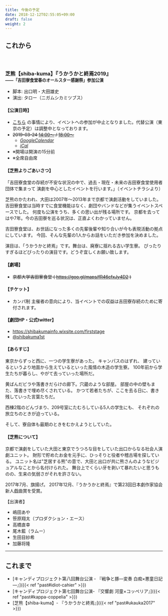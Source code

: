 ```yaml
---
title: 今後の予定
date: 2018-12-12T02:55:05+09:00
draft: false
weight: 2
---
```


## これから

<h3 id="ukauka2019"><br><br>芝熊【shiba-kuma】『うかうかと終焉2019』<br><span style="font-size:.8em">――「吉田寮食堂春のオールスター感謝祭」参加公演</span></h3>

* 脚本: 出口明・大田雄史
* 演出: タロー（ニガムシカミツブス）

#### 【公演日時】

* [こちら](https://twitter.com/shibakuma1st/status/1103315896443920384) の事情により、イベントへの参加が中止となりました。代替公演（東京の予定）は調整中となっております。
* ~~2019-03-24 [14:00〜](https://calendar.google.com/calendar/event?action=TEMPLATE&tmeid=XzY4cGo4ZDlpNmNya2NiYTE3MHJrY2I5azZvbzRhYjlvODUxNDJiOWs2a28zMmMyMzg4c2pnZ2k1Nm8gbHVtZ3Jkamp1cTZlcjA4Zjh1c2hha3V2bGtAZw&tmsrc=lumgrdjjuq6er08f8ushakuvlk@group.calendar.google.com&catt=false&pprop=HowCreated:DUPLICATE&hl=ja&scp=ONE) / [18:00〜](https://calendar.google.com/calendar/event?action=TEMPLATE&tmeid=XzZsMWo4Z2ExOG9zajZiYTE2dDEzMGI5azYxMjNhYmEyODUxMzZiYTU2OHFqNmRwbjZkMTM4aDFrOGsgbHVtZ3Jkamp1cTZlcjA4Zjh1c2hha3V2bGtAZw&tmsrc=lumgrdjjuq6er08f8ushakuvlk@group.calendar.google.com&catt=false&pprop=HowCreated:DUPLICATE&hl=ja&scp=ONE)~~
    * [<i class="fa fa-calendar-check-o" aria-hidden="true">GoogleCalendar</i>](https://calendar.google.com/calendar/embed?src=lumgrdjjuq6er08f8ushakuvlk%40group.calendar.google.com&ctz=Asia%2FTokyo&dates=2019-03-01%F22019-03-31)
    * [<i class="fa fa-calendar-check-o" aria-hidden="true">iCal</i>](https://calendar.google.com/calendar/ical/lumgrdjjuq6er08f8ushakuvlk%40group.calendar.google.com/public/basic.ics)
* ※開場は開演の15分前
* ※全席自由席

#### 【芝熊よりごあいさつ】

「吉田寮食堂の存続が不安な状況の中で、過去・現在・未来の吉田寮食堂使用者団体で集まって
演劇を中心としたイベントを行います。」（イベントチラシより）

芝熊のかたわれ、大田は2007年～2013年まで京都で演劇活動をしていました。
吉田寮食堂は当時すでに食堂機能はなく、劇団やバンドなどが集うイベントスペースでした。
何度も公演をうち、多くの思い出が残る場所です。
京都を去ってはや7年。今の吉田寮を巡る状況は、正直よくわかっていません。

吉田寮食堂は、お世話になった多くの先輩後輩や知り合いが今も表現活動の拠点にしています。
今回、そんな先輩の1人からお話をいただき参加を決めました。

演目は、「うかうかと終焉」です。舞台は、廃寮に揺れる古い学生寮。
ぴったりすぎるほどぴったりの演目です。どうぞ宜しくお願い致します。

#### 【劇場】

* ~~京都大学吉田寮食堂 ( https://goo.gl/maps/fR46cfxJy4D2 )~~

#### 【チケット】

* カンパ制
主催者の意向により、当イベントでの収益は吉田寮存続のために寄付されます。

#### 【劇団HP・公式twitter】

* https://shibakumainfo.wixsite.com/firststage
* [@shibakuma1st](https://twitter.com/shibakuma1st)


#### 【あらすじ】

東京からずっと西に、一つの学生寮があった。
キャンパスのはずれ、
建っているというより地面から生えているといった風情の木造の学生寮。
100年前から学生たちが暮らし、やがて去っていった場所だ。

黄ばんだビラや落書きだらけの廊下。穴蔵のような部屋。
部屋の中の壁もまた、落書きで埋め尽くされている。
かつて若者たちが、ここを去る日に、書き残していった言葉たちだ。

西棟2階のどんづまり、209号室にたむろしている5人の学生にも、
それぞれの旅立ちのときが迫っている。

そして、寮自体も最期のときをむかえようとしていた。


#### 【芝熊について】

京都で演劇をしていた大田と東京でうつろな目をしていた出口からなる社会人演劇ユニット。
 財形で貯めたお金を元手に、ひっそりと役者や稽古場を探している。
ユニット名は"芝居する熊"の意で、大田と出口が共に熊さんのようなビジュアルなことから名付けられた。
 舞台上でくらい牙を剥いて暴れたいと思うものの、生来の気弱さがそれを許さない。

2017年7月、旗揚げ。
2017年12月、『うかうかと終焉』で第23回日本劇作家協会新人戯曲賞を受賞。

【出演者】

* 嶋田あや
* 笹原翔太（プロダクション・エース）
* 高橋直幸
* 尾木藍（ラムー）
* 生田目紗希
* 加藤将隆

---

## これまで

* [キャンディプロジェクト第八回舞台公演 - 『戦争と豚―変奏 白痴×悪童日記―』]({{< ref "past#idiot-cahier" >}})
* [キャンディプロジェクト第七回舞台公演- 『交響劇 河童×コッペリア』]({{< ref "past#kappa-coppelia" >}})
* [芝熊【shiba-kuma】- 『うかうかと終焉』]({{< ref "past#ukauka2017" >}})
